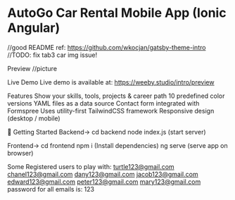 # AutoGo Car Rental Mobile App (Ionic Angular)

//good README ref: https://github.com/wkocjan/gatsby-theme-intro
//TODO: fix tab3 car img issue!


Preview
//picture

Live Demo
Live demo is available at: https://weeby.studio/intro/preview

Features
Show your skills, tools, projects & career path
10 predefined color versions
YAML files as a data source
Contact form integrated with Formspree
Uses utility-first TailwindCSS framework
Responsive design (desktop / mobile)

🚀 Getting Started
Backend->
cd backend
node index.js (start server)

Frontend->
cd frontend
npm i (Install dependencies)
ng serve (serve app on browser)


Some Registered users to play with:
turtle123@gmail.com 
chanel123@gmail.com
dany123@gmail.com
jacob123@gmail.com
edward123@gmail.com
peter123@gmail.com
mary123@gmail.com
password for all emails is: 123
